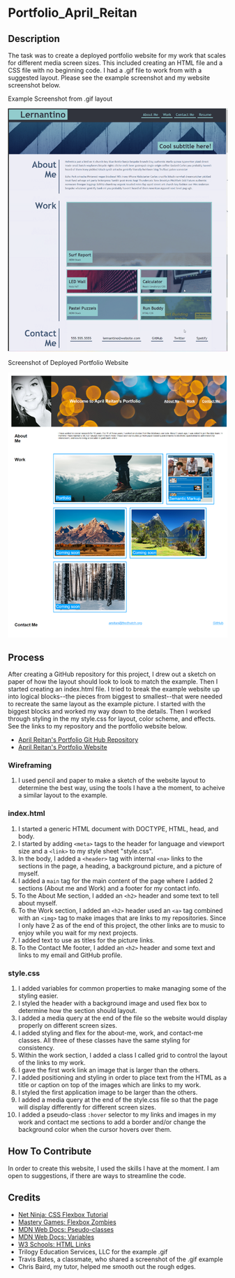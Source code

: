 # Portfolio_April_Reitan


## Description

The task was to create a deployed portfolio website for my work that scales for different media screen sizes. This included creating an HTML file and a CSS file with no beginning code. I had a .gif file to work from with a suggested layout. Please see the example screenshot and my website screenshot below.

Example Screenshot from .gif layout

![Example Portfolio Website](/assets/images/portfolio_example.png)

Screenshot of Deployed Portfolio Website

![Portfolio of April Reitan](/assets/images/Portfolio_April_Reitan_Pic.png)


## Process

After creating a GitHub repository for this project, I drew out a sketch on paper of how the layout should look to look to match the example. Then I started creating an index.html file. I tried to break the example website up into logical blocks--the pieces from biggest to smallest--that were needed to recreate the same layout as the example picture. I started with the biggest blocks and worked my way down to the details. Then I worked through styling in the my style.css for layout, color scheme, and effects. See the links to my repository and the portfolio website below.

- [April Reitan's Portfolio Git Hub Repository](https://github.com/areitan/Portfolio_April_Reitan)
- [April Reitan's Portfolio Website](https://areitan.github.io/Portfolio_April_Reitan/)


### Wireframing

1. I used pencil and paper to make a sketch of the website layout to determine the best way, using the tools I have a the moment, to acheive a similar layout to the example.


### index.html

1. I started a generic HTML document with DOCTYPE, HTML, head, and body.
2. I started by adding ```<meta>``` tags to the header for language and viewport size and a ```<link>``` to my style sheet "style.css".
3. In the body, I added a ```<header>``` tag with internal ```<na>``` links to the sections in the page, a heading, a background picture, and a picture of myself. 
4. I added a ```main``` tag for the main content of the page where I added 2 sections (About me and Work) and a footer for my contact info.
5. To the About Me section, I added an ```<h2>``` header and some text to tell about myself. 
6. To the Work section, I added an ```<h2>``` header used an ```<a>``` tag combined with an ```<img>``` tag to make images that are links to my repositories. Since I only have 2 as of the end of this project, the other links are to music to enjoy while you wait for my next projects.
7. I added text to use as titles for the picture links.
8. To the Contact Me footer, I added an ```<h2>``` header and some text and links to my email and GitHub profile.


### style.css

1. I added variables for common properties to make managing some of the styling easier.
2. I styled the header with a background image and used flex box to determine how the section should layout.
3. I added a media query at the end of the file so the website would display properly on different screen sizes.
4. I added styling and flex for the about-me, work, and contact-me classes. All three of these classes have the same styling for consistency.
5. Within the work section, I added a class I called grid to control the layout of the links to my work.
6. I gave the first work link an image that is larger than the others.
7. I added positioning and styling in order to place text from the HTML as a title or caption on top of the images which are links to my work.
6. I styled the first application image to be larger than the others.
7. I added a media query at the end of the style.css file so that the page will display differently for different screen sizes.
8. I added a pseudo-class ```:hover``` selector to my links and images in my work and contact me sections to add a border and/or change the background color when the cursor hovers over them. 


## How To Contribute

In order to create this website, I used the skills I have at the moment. I am open to suggestions, if there are ways to streamline the code.


## Credits

- [Net Ninja: CSS Flexbox Tutorial](https://www.youtube.com/playlist?list=PL4cUxeGkcC9i3FXJSUfmsNOx8E7u6UuhG)
- [Mastery Games: Flexbox Zombies](https://mastery.games/flexboxzombies/)
- [MDN Web Docs: Pseudo-classes](https://developer.mozilla.org/en-US/docs/Web/CSS/Pseudo-classes)
- [MDN Web Docs: Variables](https://developer.mozilla.org/en-US/docs/Web/CSS/Using_CSS_custom_properties)
- [W3 Schools: HTML Links](https://www.w3schools.com/html/html_links.asp)
- Trilogy Education Services, LLC for the example .gif
- Travis Bates, a classmate, who shared a screenshot of the .gif example
- Chris Baird, my tutor, helped me smooth out the rough edges.





